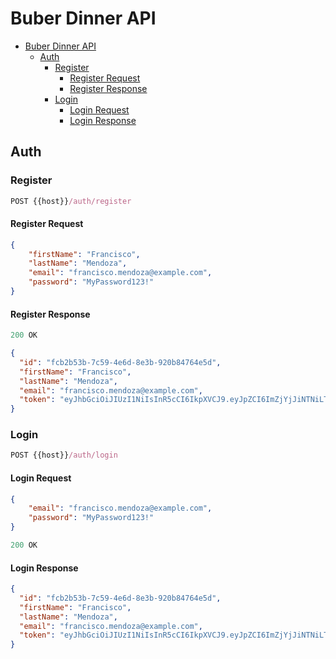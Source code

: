 # Buber Dinner API

- [Buber Dinner API](#buber-dinner-api)
  - [Auth](#auth)
    - [Register](#register)
      - [Register Request](#register-request)
      - [Register Response](#register-response)
    - [Login](#login)
      - [Login Request](#login-request)
      - [Login Response](#login-response)

## Auth

### Register

```js
POST {{host}}/auth/register
```

#### Register Request

```json
{
    "firstName": "Francisco",
    "lastName": "Mendoza",
    "email": "francisco.mendoza@example.com",
    "password": "MyPassword123!"
}
```

#### Register Response

```js
200 OK
```

```json
{
  "id": "fcb2b53b-7c59-4e6d-8e3b-920b84764e5d",
  "firstName": "Francisco",
  "lastName": "Mendoza",
  "email": "francisco.mendoza@example.com",
  "token": "eyJhbGciOiJIUzI1NiIsInR5cCI6IkpXVCJ9.eyJpZCI6ImZjYjJiNTNiLTdjNTktNGU2ZC04ZTNiLTkyMGI4NDc2NGU1ZCIsImVtYWlsIjoiZnJhbmNpc2NvLm1lbmRvekBiYW5hc3NlY3VyaXMuY29tIiwiaWF0IjoxNjA5Njk0OTc2LCJleHAiOjE2MDk3ODQxNzZ9.kW6wfAMwdyS5DjXKLyRlCGvN8IYCzHeMVvOITGTPsDw"
}
```

### Login

```js
POST {{host}}/auth/login
```

#### Login Request

```json
{
    "email": "francisco.mendoza@example.com",
    "password": "MyPassword123!"
}
```

```js
200 OK
```

#### Login Response

```json
{
  "id": "fcb2b53b-7c59-4e6d-8e3b-920b84764e5d",
  "firstName": "Francisco",
  "lastName": "Mendoza",
  "email": "francisco.mendoza@example.com",
  "token": "eyJhbGciOiJIUzI1NiIsInR5cCI6IkpXVCJ9.eyJpZCI6ImZjYjJiNTNiLTdjNTktNGU2ZC04ZTNiLTkyMGI4NDc2NGU1ZCIsImVtYWlsIjoiZnJhbmNpc2NvLm1lbmRvekBiYW5hc3NlY3VyaXMuY29tIiwiaWF0IjoxNjA5Njk0OTc2LCJleHAiOjE2MDk3ODQxNzZ9.kW6wfAMwdyS5DjXKLyRlCGvN8IYCzHeMVvOITGTPsDw"
}
```